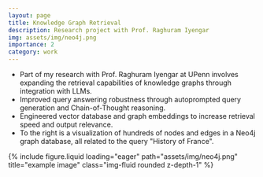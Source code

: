 ```yaml
---
layout: page
title: Knowledge Graph Retrieval
description: Research project with Prof. Raghuram Iyengar
img: assets/img/neo4j.png
importance: 2
category: work
---
```


- Part of my research with Prof. Raghuram Iyengar at UPenn involves expanding the retrieval capabilities of knowledge graphs through integration with LLMs.
- Improved query answering robustness through autoprompted query generation and Chain-of-Thought reasoning.
- Engineered vector database and graph embeddings to increase retrieval speed and output relevance.
- To the right is a visualization of hundreds of nodes and edges in a Neo4j graph database, all related to the query "History of France".

<div class="row">
    <div class="col-sm mt-3 mt-md-0">
        {% include figure.liquid loading="eager" path="assets/img/neo4j.png" title="example image" class="img-fluid rounded z-depth-1" %}
    </div>
</div>
